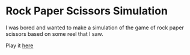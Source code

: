 # Rock Paper Scissors Simulation

I was bored and wanted to make a simulation of the game of rock paper scissors based on some reel that I saw.

Play it [here](https://rock-paper-scissors.rajjoshi.me/)
